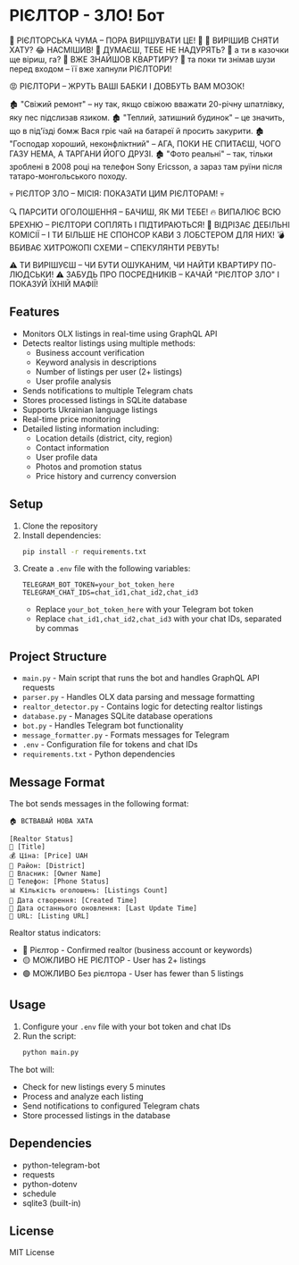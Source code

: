 # РІЄЛТОР - ЗЛО! Бот

🤬 РІЄЛТОРСЬКА ЧУМА – ПОРА ВИРІШУВАТИ ЦЕ! 🤬
🚨 ВИРІШИВ СНЯТИ ХАТУ? 😂 НАСМІШИВ!
🚨 ДУМАЄШ, ТЕБЕ НЕ НАДУРЯТЬ? 🤡 а ти в казочки ще віриш, га?
🚨 ВЖЕ ЗНАЙШОВ КВАРТИРУ? 🤔 та поки ти знімав шузи перед входом – її вже хапнули РІЄЛТОРИ!

😡 РІЄЛТОРИ – ЖРУТЬ ВАШІ БАБКИ І ДОВБУТЬ ВАМ МОЗОК!

🏚 "Свіжий ремонт" – ну так, якщо свіжою вважати 20-річну шпатлівку, яку пес підслизав язиком.
🏚 "Теплий, затишний будинок" – це значить, що в під'їзді бомж Вася гріє чай на батареї й просить закурити.
🏚 "Господар хороший, неконфліктний" – АГА, ПОКИ НЕ СПИТАЄШ, ЧОГО ГАЗУ НЕМА, А ТАРГАНИ ЙОГО ДРУЗІ.
🏚 "Фото реальні" – так, тільки зроблені в 2008 році на телефон Sony Ericsson, а зараз там руїни після татаро-монгольського походу.

💀 РІЄЛТОР ЗЛО – МІСІЯ: ПОКАЗАТИ ЦИМ РІЄЛТОРАМ! 💀

🔍 ПАРСИТИ ОГОЛОШЕННЯ – БАЧИШ, ЯК МИ ТЕБЕ!
🔥 ВИПАЛЮЄ ВСЮ БРЕХНЮ – РІЄЛТОРИ СОПЛЯТЬ І ПІДТИРАЮТЬСЯ!
🔪 ВІДРІЗАЄ ДЕБІЛЬНІ КОМІСІЇ – І ТИ БІЛЬШЕ НЕ СПОНСОР КАВИ З ЛОБСТЕРОМ ДЛЯ НИХ!
💣 ВБИВАЄ ХИТРОЖОПІ СХЕМИ – СПЕКУЛЯНТИ РЕВУТЬ!


⚠️ ТИ ВИРІШУЄШ – ЧИ БУТИ ОШУКАНИМ, ЧИ НАЙТИ КВАРТИРУ ПО-ЛЮДСЬКИ!
⚠️ ЗАБУДЬ ПРО ПОСРЕДНИКІВ – КАЧАЙ "РІЄЛТОР ЗЛО" І ПОКАЗУЙ ЇХНІЙ МАФІЇ!

## Features

- Monitors OLX listings in real-time using GraphQL API
- Detects realtor listings using multiple methods:
  - Business account verification
  - Keyword analysis in descriptions
  - Number of listings per user (2+ listings)
  - User profile analysis
- Sends notifications to multiple Telegram chats
- Stores processed listings in SQLite database
- Supports Ukrainian language listings
- Real-time price monitoring
- Detailed listing information including:
  - Location details (district, city, region)
  - Contact information
  - User profile data
  - Photos and promotion status
  - Price history and currency conversion

## Setup

1. Clone the repository
2. Install dependencies:
   ```bash
   pip install -r requirements.txt
   ```
3. Create a `.env` file with the following variables:
   ```
   TELEGRAM_BOT_TOKEN=your_bot_token_here
   TELEGRAM_CHAT_IDS=chat_id1,chat_id2,chat_id3
   ```
   - Replace `your_bot_token_here` with your Telegram bot token
   - Replace `chat_id1,chat_id2,chat_id3` with your chat IDs, separated by commas

## Project Structure

- `main.py` - Main script that runs the bot and handles GraphQL API requests
- `parser.py` - Handles OLX data parsing and message formatting
- `realtor_detector.py` - Contains logic for detecting realtor listings
- `database.py` - Manages SQLite database operations
- `bot.py` - Handles Telegram bot functionality
- `message_formatter.py` - Formats messages for Telegram
- `.env` - Configuration file for tokens and chat IDs
- `requirements.txt` - Python dependencies

## Message Format

The bot sends messages in the following format:

```
🏠 ВСТВАВАЙ НОВА ХАТА

[Realtor Status]
📌 [Title]
💰 Ціна: [Price] UAH
📍 Район: [District]
👤 Власник: [Owner Name]
📱 Телефон: [Phone Status]
📊 Кількість оголошень: [Listings Count]
📅 Дата створення: [Created Time]
🔄 Дата останнього оновлення: [Last Update Time]
🔗 URL: [Listing URL]
```

Realtor status indicators:
- 🔴 Рієлтор - Confirmed realtor (business account or keywords)
- 🟡 МОЖЛИВО НЕ РІЄЛТОР - User has 2+ listings
- 🟢 МОЖЛИВО Без рієлтора - User has fewer than 5 listings

## Usage

1. Configure your `.env` file with your bot token and chat IDs
2. Run the script:
   ```bash
   python main.py
   ```

The bot will:
- Check for new listings every 5 minutes
- Process and analyze each listing
- Send notifications to configured Telegram chats
- Store processed listings in the database

## Dependencies

- python-telegram-bot
- requests
- python-dotenv
- schedule
- sqlite3 (built-in)

## License

MIT License 